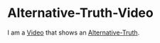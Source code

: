 # Alternative-Truth-Video

I am a [Video](200300000.md) that shows an [Alternative-Truth](600199.md).
